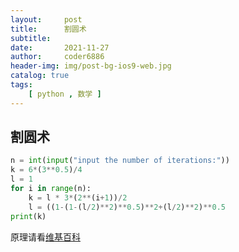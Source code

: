 ```yaml
---
layout:     post
title:      割圆术
subtitle:   
date:       2021-11-27
author:     coder6886
header-img: img/post-bg-ios9-web.jpg
catalog: true
tags:
    [ python , 数学 ]
---
```

## 割圆术

```python
n = int(input("input the number of iterations:"))
k = 6*(3**0.5)/4
l = 1
for i in range(n):
    k = l * 3*(2**(i+1))/2
    l = ((1-(1-(l/2)**2)**0.5)**2+(l/2)**2)**0.5
print(k)
```

原理请看[维基百科](https://zh.wikipedia.org/wiki/%E5%89%B2%E5%9C%86%E6%9C%AF_(%E5%88%98%E5%BE%BD))


